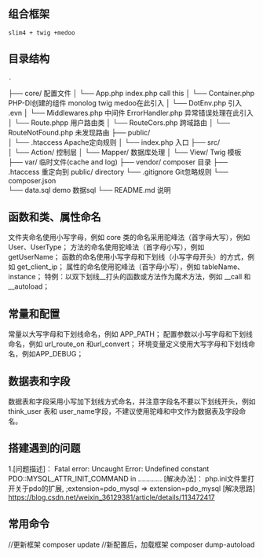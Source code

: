 ﻿##   组合框架
    slim4 + twig +medoo

##   目录结构
    .
├── core/                 配置文件
│   └── App.php           index.php call this
│   └── Container.php     PHP-DI创建的组件 monolog twig medoo在此引入
│   └── DotEnv.php        引入 .evn
│   └── Middlewares.php   中间件 ErrorHandler.php 异常错误处理在此引入
│   └── Route.phpp        用户路由类
│   └── RouteCors.php     跨域路由
│   └── RouteNotFound.php 未发现路由
├── public/             
│   └── .htaccess         Apache定向规则
│   └── index.php         入口
├── src/                
│   └── Action/           控制层
│   └── Mapper/           数据库处理
│   └── View/             Twig 模板
├── var/                  临时文件(cache and log)
├── vendor/               composer 目录
├── .htaccess             重定向到 public/ directory
└── .gitignore            Git忽略规则
└── composer.json         
└── data.sql              demo 数据sql 
└── README.md             说明 

##   函数和类、属性命名
  文件夹命名使用小写字母，例如 core
  类的命名采用驼峰法（首字母大写），例如 User、UserType；
  方法的命名使用驼峰法（首字母小写），例如 getUserName；
  函数的命名使用小写字母和下划线（小写字母开头）的方式，例如 get_client_ip；
  属性的命名使用驼峰法（首字母小写），例如 tableName、instance；
  特例：以双下划线__打头的函数或方法作为魔术方法，例如 __call 和 __autoload；

##   常量和配置
  常量以大写字母和下划线命名，例如 APP_PATH；
  配置参数以小写字母和下划线命名，例如 url_route_on 和url_convert；
  环境变量定义使用大写字母和下划线命名，例如APP_DEBUG；

##   数据表和字段
  数据表和字段采用小写加下划线方式命名，并注意字段名不要以下划线开头，例如 think_user 表和 user_name字段，不建议使用驼峰和中文作为数据表及字段命名。

##   搭建遇到的问题
1.[问题描述]：
    Fatal error: Uncaught Error: Undefined constant PDO::MYSQL_ATTR_INIT_COMMAND in ………… 
  [解决办法]：
    php.ini文件里打开关于pdo的扩展,
    ;extension=pdo_mysql => extension=pdo_mysql
  [解决思路]
    https://blog.csdn.net/weixin_36129381/article/details/113472417

##   常用命令
//更新框架
composer update
//新配置后，加载框架
composer dump-autoload


